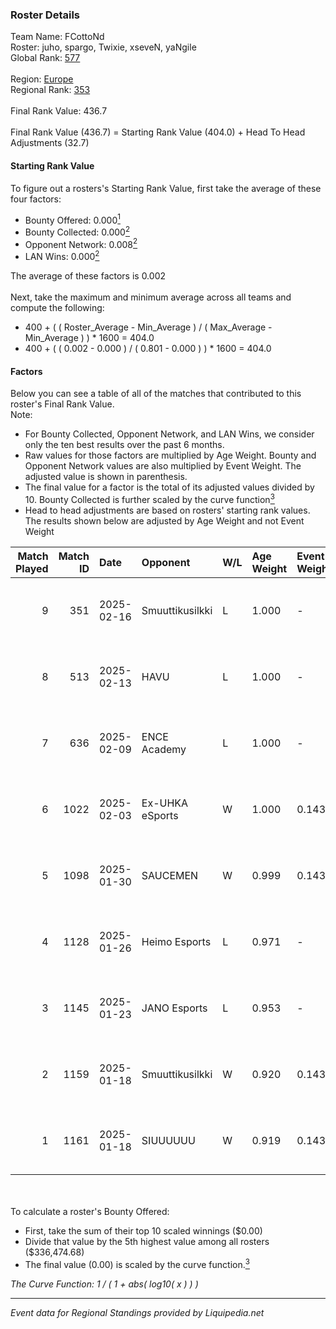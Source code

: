 ### Roster Details<br />
Team Name: FCottoNd<br />
Roster: juho, spargo, Twixie, xseveN, yaNgile<br />
Global Rank: [577](../standings_global.md)<br />
<br />
Region: [Europe]( ../standings_europe.md)<br />
Regional Rank: [353]( ../standings_europe.md)<br />
<br />
Final Rank Value:  436.7<br />
<br />
Final Rank Value (436.7) = Starting Rank Value (404.0) + Head To Head Adjustments (32.7)<br />

#### Starting Rank Value<br />
To figure out a rosters's Starting Rank Value, first take the average of these four factors:<br />
- Bounty Offered: 0.000[<sup>1</sup>](#table2)
- Bounty Collected: 0.000[<sup>2</sup>](#table1)
- Opponent Network: 0.008[<sup>2</sup>](#table1)
- LAN Wins: 0.000[<sup>2</sup>](#table1)

The average of these factors is 0.002<br />
<br />
Next, take the maximum and minimum average across all teams and compute the following:<br />
- 400 + ( ( Roster_Average - Min_Average ) / ( Max_Average - Min_Average ) ) * 1600 = 404.0
- 400 + ( ( 0.002 - 0.000 ) / ( 0.801 - 0.000 ) ) * 1600 = 404.0


#### Factors<br />
Below you can see a table of all of the matches that contributed to this roster's Final Rank Value.<br />
Note:<br />

- For Bounty Collected, Opponent Network, and LAN Wins, we consider only the ten best results over the past 6 months.
- Raw values for those factors are multiplied by Age Weight. Bounty and Opponent Network values are also multiplied by Event Weight. The adjusted value is shown in parenthesis.
- The final value for a factor is the total of its adjusted values divided by 10. Bounty Collected is further scaled by the curve function[<sup>3</sup>](#curveFunction)
- Head to head adjustments are based on rosters' starting rank values. The results shown below are adjusted by Age Weight and not Event Weight
<span id="table1"></span><br />


| Match Played | Match ID | Date       | Opponent        | W/L | Age Weight | Event Weight | Bounty Collected | Opponent Network | LAN Wins  | H2H Adj. | Roster                                |
| -: | -: | :- | :- | :- | :- | :- | :- | :- | :- | -: | :- |
|            9 |      351 | 2025-02-16 | Smuuttikusilkki | L   | 1.000      | -            | -                | -                | -         |   -14.05 | juho, spargo, Twixie, xseveN, yaNgile |
|            8 |      513 | 2025-02-13 | HAVU            | L   | 1.000      | -            | -                | -                | -         |    -5.81 | juho, spargo, Twixie, xseveN, yaNgile |
|            7 |      636 | 2025-02-09 | ENCE Academy    | L   | 1.000      | -            | -                | -                | -         |    -3.92 | juho, spargo, Twixie, xseveN, yaNgile |
|            6 |     1022 | 2025-02-03 | Ex-UHKA eSports | W   | 1.000      | 0.143        | 0.000 (0.000)    | 0.271 (0.039)    | 0 (0.000) |    19.70 | juho, spargo, Twixie, xseveN, yaNgile |
|            5 |     1098 | 2025-01-30 | SAUCEMEN        | W   | 0.999      | 0.143        | 0.000 (0.000)    | 0.087 (0.012)    | 0 (0.000) |    13.94 | juho, spargo, Twixie, xseveN, yaNgile |
|            4 |     1128 | 2025-01-26 | Heimo Esports   | L   | 0.971      | -            | -                | -                | -         |    -4.87 | juho, spargo, Twixie, xseveN, yaNgile |
|            3 |     1145 | 2025-01-23 | JANO Esports    | L   | 0.953      | -            | -                | -                | -         |    -2.79 | juho, spargo, Twixie, xseveN, yaNgile |
|            2 |     1159 | 2025-01-18 | Smuuttikusilkki | W   | 0.920      | 0.143        | 0.000 (0.000)    | 0.224 (0.029)    | 0 (0.000) |    16.69 | Jerppa, juho, spargo, Twixie, yaNgile |
|            1 |     1161 | 2025-01-18 | SIUUUUUU        | W   | 0.919      | 0.143        | 0.000 (0.000)    | 0.000 (0.000)    | 0 (0.000) |    13.80 | Jerppa, juho, spargo, Twixie, yaNgile |

<br />
<span id="table2"></span><br />
To calculate a roster's Bounty Offered:<br />

- First, take the sum of their top 10 scaled winnings ($0.00)
- Divide that value by the 5th highest value among all rosters ($336,474.68)
- The final value (0.00) is scaled by the curve function.[<sup>3</sup>](#curveFunction)

<span id="curveFunction"></span>_The Curve Function: 1 / ( 1 + abs( log10( x ) ) )_<br />

---
_Event data for Regional Standings provided by Liquipedia.net_<br />
